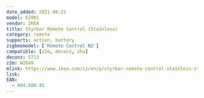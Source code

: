 ```yaml
---
date_added: 2021-06-21
model: E2001
vendor: IKEA
title: Styrbar Remote Control (Stainless)
category: remote
supports: action, battery
zigbeemodel: ['Remote Control N2']
compatible: [z2m, deconz, zha]
deconz: 5713
z2m: W2049
mlink: https://www.ikea.com/cz/en/p/styrbar-remote-control-stainless-steel-00468045/
link: 
EAN: 
  - 004.680.45
---
```

